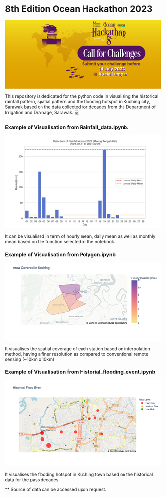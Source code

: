 # 8th Edition Ocean Hackathon 2023 

![](./images/Ocean_Hackathon.png )

This repository is dedicated for the python code in visualising the historical rainfall pattern, spatial pattern and the flooding hotspot in Kuching city, Sarawak based on the data collected for decades from the Department of Irrigation and Drainage, Sarawak. &#128187;

### Example of Visualisation from Rainfall_data.ipynb.
![](./images/daily_sum_rainfall_2021_02_Maong%20Tengah%20Kiri.jpg)

It can be visualised in term of hourly mean, daily mean as well as monthly mean based on the function selected in the notebook.

### Example of Visualisation from Polygon.ipynb

![](./images/polygon.png)

It visualises the spatial coverage of each station based on interpolation method, having a finer resolution as compared to conventional remote sensing (~10km x 10km)

### Example of Visualisation from Historial_flooding_event.ipynb

![](./images/hotspot.png)

It visualises the flooding hotspot in Kuching town based on the historical data for the pass decades.


** Source of data can be accessed upon request.